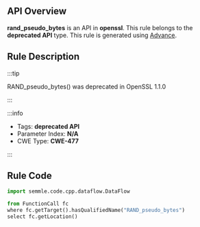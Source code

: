 ---
---


## API Overview
**rand_pseudo_bytes** is an API in **openssl**. This rule belongs to the **deprecated API** type. This rule is generated using [Advance](../../tools/Advance).
## Rule Description

:::tip

RAND_pseudo_bytes() was deprecated in OpenSSL 1.1.0

:::

:::info

- Tags: **deprecated API**
- Parameter Index: **N/A**
- CWE Type: **CWE-477**

:::

## Rule Code
```python
import semmle.code.cpp.dataflow.DataFlow

from FunctionCall fc
where fc.getTarget().hasQualifiedName("RAND_pseudo_bytes")
select fc.getLocation()
```